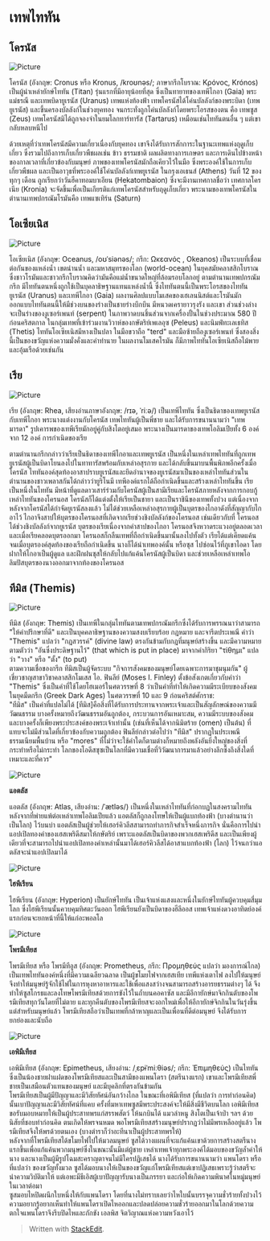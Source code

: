 
เทพไททัน
===



## โครนัส  

![Picture](https://mythologygreekk.weebly.com/uploads/2/5/7/7/25778199/7221682_orig.png)

โครนัส (อังกฤษ: Cronus หรือ Kronus, /kroʊnəs/; ภาษากรีกโบราณ: Κρόνος, Krónos) เป็นผู้นำเหล่ายักษ์ไททัน (Titan) รุ่นแรกที่มีอายุน้อยที่สุด ซึ่งเป็นทายาทของเทพีไกอา (Gaia) พระแม่ธรณี และเทพบิดายูเรนัส (Uranus) เทพแห่งท้องฟ้า เทพโครนัสได้โค่นบัลลังก์ของพระบิดา (เทพยูเรนัส) และขึ้นครองบัลลังก์ในช่วงยุคทอง จนกระทั่งถูกโค่นบัลลังก์โดยพระโอรสของตน คือ เทพซูส (Zeus) เทพโครนัสมิได้ถูกจองจำในยมโลกทาร์ทารัส (Tartarus) เหมือนเช่นไททันตนอื่น ๆ แต่เขากลับหลบหนีไป  

ด้วยเหตุที่ว่าเทพโครนัสมีความเกี่ยวเนื่องกับยุคทอง เขาจึงได้รับการสักการะในฐานะเทพแห่งฤดูเก็บเกี่ยว ซึ่งรวมไปถึงการเก็บเกี่ยวพืชผลเช่น ข้าว ธรรมชาติ ผลผลิตทางการเกษตร และการเดินไปข้างหน้าของกาลเวลาที่เกี่ยวข้องกับมนุษย์ ภาพของเทพโครนัสมักถือเคียวไว้ในมือ ซึ่งพระองค์ใช้ในการเก็บเกี่ยวพืชผล และเป็นอาวุธที่พระองค์ใช้โค่นบัลลังก์เทพยูเรนัส ในกรุงเอเธนส์ (Athens) วันที่ 12 ของทุกๆ เดือน ถูกเรียกว่าวันฮีคาทอมบาเอียน (Hekatombaion) ซึ่งจะมีงานเทศกาลชื่อว่า เทศกาลโครเนีย (Kronia) จะจัดขึ้นเพื่อเป็นเกียรติแก่เทพโครนัสสำหรับฤดูเก็บเกี่ยว พระนามของเทพโครนัสในตำนานเทพปกรณัมโรมันคือ เทพแซเทิร์น (Saturn)  
  
  
  



## โอเซียเนิส

![Picture](https://mythologygreekk.weebly.com/uploads/2/5/7/7/25778199/2045158_orig.png)
  
โอเซียเนิส (อังกฤษ: Oceanus, /oʊˈsiənəs/; กรีก: Ωκεανός , Okeanos) เป็นระบบที่เชื่อมต่อกันของแหล่งน้ำ เขตน่านน้ำ และมหาสมุทรของโลก (world-ocean) ในยุคสมัยคลาสสิกโบราณซึ่งชาวโรมันและชาวกรีกโบราณคิดว่ามันคือแม่น้ำขนาดใหญ่ที่ล้อมรอบโลกอยู่ ตามตำนานเทพปกรณัมกรีก มีไททันตนหนึ่งถูกใช้เป็นบุคลาธิษฐานแทนแหล่งน้ำนี้ ซึ่งไททันตนนี้เป็นพระโอรสของไททันยูเรนัส (Uranus) และเทพีไกอา (Gaia) ผลงานศิลปแบบโมเสคของเฮเลนนิสต์และโรมันมักออกแบบไททันตนนี้ให้มีช่วงบนของร่างเป็นชายร่างบึกบึน มีหนวดเครายาวรุงรัง และเขา ส่วนช่วงล่างจะเป็นร่างของงูเซอร์เพนท์ (serpent) ในภาพวาดบนชิ้นส่วนจากเครื่องปั้นในช่วงประมาณ 580 ปีก่อนคริสตกาล ในกลุ่มเทพที่เข้าร่วมงานวิวาห์ของกษัตริย์เพเลอุซ (Peleus) และนิมฟ์ทะเลเธทิส (Thetis) ไททันโอเซียเนิสมีหางเป็นปลา ในมือขวาถือ "terd" และมือซ้ายถืองูเซอร์เพนท์ ซึ่งสองสิ่งนี้เป็นของขวัญแห่งความมั่งคั่งและคำทำนาย ในผลงานโมเสคโรมัน ก็มีภาพไททันโอเซียเนิสถือไม้พายและอุ้มเรือด้วยเช่นกัน  
  



## เรีย 

![Picture](https://mythologygreekk.weebly.com/uploads/2/5/7/7/25778199/9698165_orig.png)
  
เรีย (อังกฤษ: Rhea, เสียงอ่านภาษาอังกฤษ: /rɪə, ˈriːə/) เป็นเทพีไททัน ซึ่งเป็นธิดาของเทพยูเรนัสกับเทพีไกอา พระนางแต่งงานกับโครนัส เทพไททันผู้เป็นพี่ชาย และได้รับการขนานนามว่า "เทพมารดา" รูปเคารพของเทพีเรียมักอยู่คู่กับสิงโตอยู่เสมอ พระนางเป็นมารดาของเทพโอลิมเปียทั้ง 6 องค์จาก 12 องค์  การกำเนิดของเรีย  

ตามตำนานกรีกกล่าวว่าเรียเป็นธิดาของเทพีไกอาและเทพยูเรนัส เป็นหนึ่งในเหล่าเทพไททันที่ถูกเทพยูเรนัสผู้เป็นบิดาโยนลงไปในทาทารัสพร้อมกับเหล่าอสุรกาย และได้กลับขึ้นมาบนพื้นพิภพอีกครั้งเมื่อโครนัส ไททันองค์สุดท้องอาสาปราบยูเรนัสและยึดอำนาจของยูเรนัสมาเป็นของเหล่าไททันส่วนในตำนานของชาวเพลาสกันได้กล่าวว่ายูริโนมี เทพีองค์แรกได้ถือกำเนิดขึ้นและสร้างเหล่าไททันขึ้น เรียเป็นหนึ่งในไททัน มีหน้าที่ดูแลดาวเสาร์ร่วมกับโครนัสผู้เป็นสามีเรียและโครนัสภายหลังจากการกอบกู้เหล่าไททันของโครนอส โครนัสก็ได้แต่งตั้งให้เรียเป็นชายา และเป็นราชินีของเทพทั้งปวง แต่เนื่องจากหลังจากโครนัสได้กำจัดยูเรนัสลงแล้ว ไม่ได้ช่วยเหลือเหล่าอสุรกายผู้เป็นบุตรของไกอาดังที่สัญญากับไกอาไว้ ไกอาจึงสาปให้บุตรของโครนอสที่เกิดจากเรียช่วงชิงบัลลังก์ของโครนอส เช่นเดียวกับที่  โครนอสได้ช่วงชิงบัลลังก์จากยูเรนัส บุตรของเรียเนื่องจากคำสาปของไกอา โครนอสจึงหวาดระแวงอยู่ตลอดเวลาและเมื่อเรียคลอดบุตรออกมา โครนอสก็กลืนเทพที่ถือกำเนิดขึ้นมานั้นลงไปทั้งตัว เรียได้แต่เคียดแค้น จนเมื่อบุตรองค์สุดท้องของเรียถือกำเนิดขึ้น นางก็ได้นำเทพองค์นั้น หรือซุส ไปซ่อนไว้ที่ภูเขาไอดา โดยฝากให้ไกอาเป็นผู้ดูแล และฝึกฝนซุสให้กลับไปแก้แค้นโครนัสผู้เป็นบิดา และช่วยเหลือเหล่าเทพโอลิมปัสบุตรของนางออกมาจากท้องของโครนอส  
  



## ทีมิส (Themis)

 ![Picture](https://mythologygreekk.weebly.com/uploads/2/5/7/7/25778199/217546_orig.png)
  
ทีมิส (อังกฤษ: Themis) เป็นเทพีในกลุ่มไททันตามเทพปกรณัมกรีกซึ่งได้รับการพรรณนาว่าสามารถ "ให้คำปรึกษาที่ดี" และเป็นบุคคลาธิษฐานของความสงบเรียบร้อย กฎหมาย และจารีตประเพณี คำว่า "Themis" แปลว่า "กฎสวรรค์" (divine law) ตรงกันข้ามกับกฎที่มนุษย์สร้างขึ้น และมีความหมายตามตัวว่า "อันซึ่งประดิษฐานไว้" (that which is put in place) มาจากคำกิริยา "τίθημι" แปลว่า "วาง" หรือ "ตั้ง" (to put)  
ตามความเชื่อของกรีก ทีมิสเป็นผู้จัดระบบ "กิจการสังคมของมนุษย์โดยเฉพาะการมาชุมนุมกัน" ผู้เชี่ยวชาญสาขาวิชาคลาสสิกโมเสส ไอ. ฟินลีย์ (Moses I. Finley) ตั้งข้อสังเกตเกี่ยวกับคำว่า "Themis" ซึ่งเป็นคำที่ใช้โดยโฮเมอร์ในศตวรรษที่ 8 ว่าเป็นคำที่ทำให้เกิดความมีระเบียบของสังคมในยุคมืดกรีก (Greek Dark Ages) ในศตวรรษที่ 10 และ 9 ก่อนคริสต์ศักราช:  
"ทีมิส" เป็นคำที่แปลไม่ได้ [ทีมิส]คือสิ่งที่ได้รับการประทานจากพระเจ้าและเป็นสัญลักษณ์ของความมีวัฒนธรรม บางครั้งหมายถึงวัฒนธรรมอันถูกต้อง, กระบวนการอันเหมาะสม, ความมีระบบของสังคม และบางครั้งก็เพียงพระประสงค์ของพระเจ้าเท่านั้น (เช่นที่เห็นได้จากนิมิตร้าย (omen) เป็นต้น) ที่แทบจะไม่มีส่วนใดที่เกี่ยวข้องกับความถูกต้อง ฟินลีย์กล่าวต่อไปว่า "ทีมิส" ปรากฏในประเพณี ธรรมเนียมพื้นบ้าน หรือ "mores" ที่ไม่ว่าจะใช้คำใดก็ตามต่างก็หมายถึงพลังอันยิ่งใหญ่ของสิ่งที่กระทำหรือไม่กระทำ โลกของโอดีสซุซเป็นโลกที่มีความเชื่อที่วิวัฒนาการมาแล้วอย่างลึกซึ้งถึงสิ่งใดที่เหมาะและที่ควร"  
  

![Picture](https://mythologygreekk.weebly.com/uploads/2/5/7/7/25778199/6283119_orig.png)

**แอตลัส**  
  
แอตลัส (อังกฤษ: Atlas, เสียงอ่าน: /ˈætləs/) เป็นหนึ่งในเหล่าไททันที่ก่อกบฏในสงครามไททัน หลังจากที่พ่ายแพ้ต่อเหล่าเทพโอลิมเปียแล้ว แอตลัสก็ถูกลงโทษให้เป็นผู้แบกท้องฟ้า (บางตำนานว่าเป็นโลก) ไว้บนบ่า แอตลัสเป็นผู้ช่วยให้เฮอร์คิวลีสสามารถทำภารกิจสำเร็จหนึ่งภารกิจ นั่นคือการไปนำแอปเปิลทองคำของเฮสเพริดีสมาให้กษัตริย์ เพราะแอตลัสเป็นบิดาของพวกเฮสเพริดีส และเป็นเพียงผู้เดียวที่จะสามารถไปนำแอปเปิลทองคำเหล่านั้นมาได้เฮอร์คิวลีสได้อาสาแบกท้องฟ้า (โลก) ไว้จนกว่าแอตลัสจะนำแอปเปิลมาได้  
  

![Picture](https://mythologygreekk.weebly.com/uploads/2/5/7/7/25778199/4617177_orig.png)

**ไฮพีเรียน**  
  
ไฮพีเรียน (อังกฤษ: Hyperion) เป็นยักษ์ไททัน เป็นเจ้าแห่งแสงและหนึ่งในยักษ์ไททันผู้ควบคุมสี่มุมโลก ซึ่งไฮพีเรียนนั้นควบคุมทิศตะวันออก ไฮพีเรียนยังเป็นบิดาของฮีลีออส เทพเจ้าแห่งดวงอาทิตย์องค์แรกก่อนจะยกหน้าที่นี้ให้แก่อะพอลโล  
  

![Picture](https://mythologygreekk.weebly.com/uploads/2/5/7/7/25778199/5534037_orig.png)

**โพรมีเทียส**  
  
โพรมีเทียส หรือ โพรมีทีอูส (อังกฤษ: Prometheus, กรีก: Προμηθεύς แปลว่า มองการณ์ไกล) เป็นเทพไททันองค์หนึ่งที่มีความเฉลียวฉลาด เป็นผู้ขโมยไฟจากเฮสเทีย เทพีแห่งเตาไฟ ลงไปให้มนุษย์ จึงทำให้มนุษย์รู้จักใช้ไฟในการหุงหาอาหารและใช้เพื่อแสงสว่างจนสามารถสร้างอารยธรรมต่างๆ ได้ จึงทำให้ซูสโกรธและลงโทษโพรมีเทียสด้วยการขังไว้ในถ้ำบนคอคาซัส และมีอีกายักษ์มาจิกกินตับของโพรมีเทียสทุกวันโดยที่ไม่ตาย และทุกคืนตับของโพรมีเทียสจะงอกใหม่เพื่อให้อีกายักษ์จิกกินในวันรุ่งขึ้น  
แต่สำหรับมนุษย์แล้ว โพรมีเทียสถือว่าเป็นเทพที่กล้าหาญและเป็นเพื่อนที่ดีต่อมนุษย์ จึงได้รับการยกย่องและนับถือ  
  

![Picture](https://mythologygreekk.weebly.com/uploads/2/5/7/7/25778199/1449451_orig.png)

**เอพิมีเทียส**  
  
เอพิมีเทียส (อังกฤษ: Epimetheus, เสียงอ่าน: /ˌɛpɨˈmiːθiəs/; กรีก: Ἐπιμηθεύς) เป็นไททันซึ่งเป็นน้องชายฝาแฝดของโพรมีเทียสและเป็นสามีของแพนโดรา (สตรีนางแรก) เขาและโพรมีเทียสพี่ชายเป็นเสมือนตัวแทนของมนุษย์ และมีบุคลิกที่ตรงกันข้ามกัน  
โพรมีเทียสเป็นผู้มีปัญญาและมีวิสัยทัศน์อันกว้างไกล ในขณะที่เอพิมีเทียส (ที่แปลว่า การทำก่อนคิด) นั้นเบาปัญญาและมีวิสัยทัศน์ที่แคบ ครั้งที่มหาเทพซูสมีพระประสงค์จะให้มีสิ่งมีชีวิตบนโลก เอพิมีเทียสขอรับมอบหมายให้เป็นผู้ประสาทพรแก่สรรพสัตว์ ให้นกบินได้ แมวล่าหนู สิงโตเป็นเจ้าป่า ฯลฯ ด้วยนิสัยที่ชอบทำก่อนคิด ตนเกิดให้พรจนหมด พอโพรมีเทียสสร้างมนุษย์ปรากฏว่าไม่มีพรเหลืออยู่แล้ว โพรมีเทียสจึงให้พรด้วยตนเอง (บางตำราก็ว่าอะทีนาเป็นผู้ประสาทพรให้)  
หลังจากที่โพรมีเทียสได้ขโมยไฟไปให้มวลมนุษย์ ซูสได้วางแผนที่จะแก้แค้นเขาด้วยการสร้างสตรีนางแรกขึ้นเพื่อแก้แค้นพวกมนุษย์ซึ่งในขณะนั้นมีแต่ผู้ชาย เหล่าเทพเจ้าทุกพระองค์ได้มอบของขวัญล้ำค่าให้นาง และนางเป็นผู้มีรูปโฉมสะคราญตาจนไม่มีใครปฏิเสธได้ นางได้รับการขนานนามว่า แพนโดรา หรือที่แปลว่า ของขวัญทั้งมวล ซูสได้มอบนางให้เป็นของขวัญแก่โพรมีเทียสแต่เขาปฏิเสธเพราะรู้ว่าสตรีจะนำความวิบัติมาให้ แต่เอพะมีธีเอิสผู้เบาปัญญารับนางเป็นภรรยา และก่อให้เกิดความพินาศในหมู่มนุษย์ในเวลาต่อมา  
ซูสมอบไหปิดผนึกใบหนึ่งให้กับแพนโดรา โดยที่นางไม่ทราบเลยว่าไหใบนั้นบรรจุความชั่วร้ายทั้งปวงไว้ ความอยากรู้อยากเห็นทำให้แพนโดราเปิดไหออกและปลดปล่อยความชั่วร้ายออกมาในโลกด้วยความตกใจแพนโดราจึงรีบปิดไหและกักขัง เอลพิส จิตวิญาณแห่งความหวังเอาไว้

> Written with [StackEdit](https://stackedit.io/).
<!--stackedit_data:
eyJoaXN0b3J5IjpbMzA0MjYzMDgxXX0=
-->